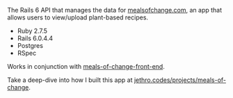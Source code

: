 The Rails 6 API that manages the data for [mealsofchange.com](https://mealsofchange.com/), an app that allows users to view/upload plant-based recipes.

- Ruby 2.7.5
- Rails 6.0.4.4
- Postgres
- RSpec

Works in conjunction with [meals-of-change-front-end](https://github.com/jro31/meals-of-change-front-end).

Take a deep-dive into how I built this app at [jethro.codes/projects/meals-of-change](https://jethro.codes/projects/meals-of-change).
